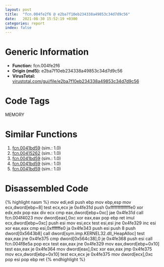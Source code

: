 ```yaml
---
layout: post
title:  "fcn.004fe2f6 @ e2ba7f10eb234338a49853c34d7d9c56"
date:   2021-08-30 15:52:19 +0300
categories: report
index: false
---
```


# Generic Information
- **Function:** fcn.004fe2f6
- **Origin (md5):** e2ba7f10eb234338a49853c34d7d9c56
- **VirusTotal:** [virustotal.com/gui/file/e2ba7f10eb234338a49853c34d7d9c56][virustotal_ref]

# Code Tags
<span class="tag" id="MEMORY">MEMORY</span>


# Similar Functions

1. [fcn.0041bd59][similar_1_ref] (sim.: 1.0)
2. [fcn.00415262][similar_2_ref] (sim.: 1.0)
3. [fcn.0041bd59][similar_3_ref] (sim.: 1.0)
4. [fcn.0041bd59][similar_4_ref] (sim.: 1.0)
5. [fcn.0041bd59][similar_5_ref] (sim.: 1.0)


# Disassembled Code

{% highlight nasm %}
mov edi,edi
push ebp
mov ebp,esp
mov ecx,dword[ebp+8]
test ecx,ecx
je 0x4fe31d
push 0xffffffffffffffe0
xor edx,edx
pop eax
div ecx
cmp eax,dword[ebp+0xc]
jae 0x4fe31d
call fcn.004f4023
mov dword[eax],0xc
xor eax,eax
pop ebp
ret
imul ecx,dword[ebp+0xc]
push esi
mov esi,ecx
test esi,esi
jne 0x4fe329
inc esi
xor eax,eax
cmp esi,0xffffffe0
ja 0x4fe343
push esi
push 8
push dword[0x5643b8]
call dword[sym.imp.KERNEL32.dll_HeapAlloc]
test eax,eax
jne 0x4fe375
cmp dword[0x564c38],0
je 0x4fe368
push esi
call fcn.004f8e5a
pop ecx
test eax,eax
jne 0x4fe329
mov eax,dword[ebp+0x10]
test eax,eax
je 0x4fe364
mov dword[eax],0xc
xor eax,eax
jmp 0x4fe375
mov ecx,dword[ebp+0x10]
test ecx,ecx
je 0x4fe375
mov dword[ecx],0xc
pop esi
pop ebp
ret
{% endhighlight %}


[similar_1_ref]: /report/fcn.0041bd59@a314f14b11fc4f772a3e30c11b5cb1d4
[similar_2_ref]: /report/fcn.00415262@69b3c79878674ea715338a112bb5caa6
[similar_3_ref]: /report/fcn.0041bd59@3aa98225e51cbcae2d334c8b6b4ed9fd
[similar_4_ref]: /report/fcn.0041bd59@e83552e81a6f265fd7baa50402d3d47d
[similar_5_ref]: /report/fcn.0041bd59@6e426bd8e348fab7a17ba317fb0f2d87
[virustotal_ref]: https://www.virustotal.com/gui/file/e2ba7f10eb234338a49853c34d7d9c56